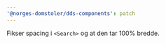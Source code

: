 ```yaml
---
'@norges-domstoler/dds-components': patch
---
```


Fikser spacing i `<Search>` og at den tar 100% bredde.
